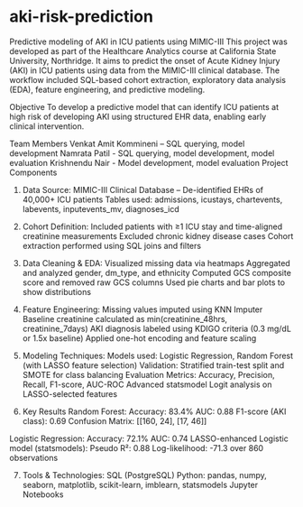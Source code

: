 # aki-risk-prediction
Predictive modeling of AKI in ICU patients using MIMIC-III
This project was developed as part of the Healthcare Analytics course at California State University, Northridge. It aims to predict the onset of Acute Kidney Injury (AKI) in ICU patients using data from the MIMIC-III clinical database. The workflow included SQL-based cohort extraction, exploratory data analysis (EDA), feature engineering, and predictive modeling.

Objective
To develop a predictive model that can identify ICU patients at high risk of developing AKI using structured EHR data, enabling early clinical intervention.

Team Members
Venkat Amit Kommineni – SQL querying, model development
Namrata Patil - SQL querying, model development, model evaluation
Krishnendu Nair - Model development, model evaluation
Project Components

1. Data Source:
MIMIC-III Clinical Database – De-identified EHRs of 40,000+ ICU patients
Tables used: admissions, icustays, chartevents, labevents, inputevents_mv, diagnoses_icd

2. Cohort Definition:
Included patients with ≥1 ICU stay and time-aligned creatinine measurements
Excluded chronic kidney disease cases
Cohort extraction performed using SQL joins and filters

3. Data Cleaning & EDA:
Visualized missing data via heatmaps
Aggregated and analyzed gender, dm_type, and ethnicity
Computed GCS composite score and removed raw GCS columns
Used pie charts and bar plots to show distributions

4. Feature Engineering:
Missing values imputed using KNN Imputer
Baseline creatinine calculated as min(creatinine_48hrs, creatinine_7days)
AKI diagnosis labeled using KDIGO criteria (0.3 mg/dL or 1.5x baseline)
Applied one-hot encoding and feature scaling

5. Modeling Techniques:
Models used: Logistic Regression, Random Forest (with LASSO feature selection)
Validation: Stratified train-test split and SMOTE for class balancing
Evaluation Metrics: Accuracy, Precision, Recall, F1-score, AUC-ROC
Advanced statsmodel Logit analysis on LASSO-selected features

6. Key Results
Random Forest:
Accuracy: 83.4%
AUC: 0.88
F1-score (AKI class): 0.69
Confusion Matrix:
[[160, 24],
[17, 46]]

Logistic Regression:
Accuracy: 72.1%
AUC: 0.74
LASSO-enhanced Logistic model (statsmodels):
Pseudo R²: 0.88
Log-likelihood: -71.3 over 860 observations


7. Tools & Technologies:
SQL (PostgreSQL)
Python: pandas, numpy, seaborn, matplotlib, scikit-learn, imblearn, statsmodels
Jupyter Notebooks
